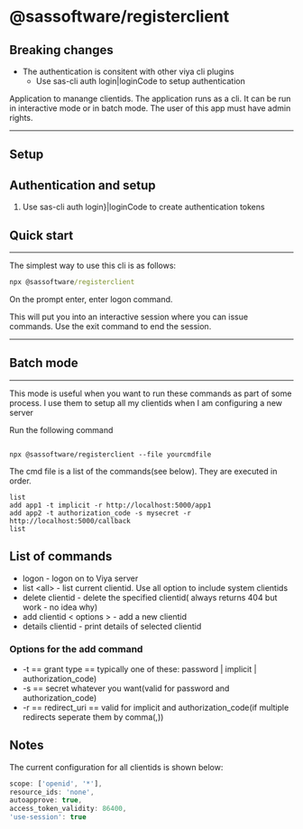 # @sassoftware/registerclient

## Breaking changes

- The authentication is consitent with other viya cli plugins
  - Use sas-cli auth login|loginCode to setup authentication

Application to manange clientids. The application runs as a cli.
It can be run in interactive mode or in batch mode.
The user of this app must have admin rights.

---

## Setup

## Authentication and setup

1. Use sas-cli auth login}|loginCode to create authentication tokens

## Quick start

---

The simplest way to use this cli is as follows:

```cmd
npx @sassoftware/registerclient 
```

On the prompt enter, enter logon command.

This will put you into an interactive session where you can issue commands. Use the exit command to end the session.

---

## **Batch mode**

---

This mode is useful when you want to run these commands as part of some process. I use them to setup all my clientids when I am configuring a new server


Run the following command

```script

npx @sassoftware/registerclient --file yourcmdfile

```

The cmd file is a list of the commands(see below). They are executed in order.

```text
list
add app1 -t implicit -r http://localhost:5000/app1
add app2 -t authorization_code -s mysecret -r http://localhost:5000/callback
list
```

## List of commands

- logon - logon on to Viya server
- list \<all\> - list current clientid. Use all option to include system clientids
- delete clientid - delete the specified clientid( always returns 404 but work - no idea why)
- add clientid \< options \> - add a new clientid
- details clientid - print details of selected clientid

### Options for the add command

- -t  == grant type ==  typically one of these: password | implicit | authorization_code)
- -s  == secret whatever you want(valid for password and authorization_code)
- -r  == redirect_uri == valid for implicit and authorization_code(if multiple redirects seperate them by comma(,))

## Notes

The current configuration for all clientids is shown below:

```js
scope: ['openid', '*'],
resource_ids: 'none',
autoapprove: true,
access_token_validity: 86400,
'use-session': true

```
